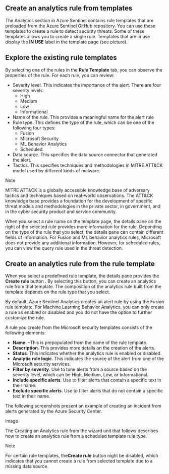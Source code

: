 ## Create an analytics rule from templates

The Analytics section in Azure Sentinel<!--Marjan, please confirm the correct way of referring to this product. We have been using Azure Sentinel Analytics in other places. Here we are referring to it as a section.--> contains rule templates that are preloaded from the Azure Sentinel GitHub repository<!--Marjan, we are not supposed to use an apostrpphe for possessives with product names such as Microsoft's or Sentinel's etc. I have been deleting these in all references.-->. You can use these templates to create a rule to detect security threats. Some of these templates allows you to create a single rule. <!--Marjan, the last sentence seems a bit repetitive. Unless we want too clarify that usually templates are used to create multiple rules and some of them are used to create a single rule. I am not sure what is teh intended meaning here.--> Templates that are in use display the **IN USE** label in the template page (see picture). <!--Marjan, which picture? Do we need to add the code and link to a screenshot here? Once you confirm I will edit the text to "as displayed in the following screenshot" because we cannot use "see" or "view" in our content.-->

## Explore the existing rule templates

By selecting one of the rules in the **Rule Template** tab, you can observe the properties of the rule. For each rule, you can review:

- Severity level. This indicates the importance of the alert. There are four severity levels:
  - High
  - Medium
  - Low
  - Informational
- Name of the rule. This provides a meaningful name for the alert rule
- Rule type. This defines the type of the rule, which can be one of the following four types:
  - Fusion
  - Microsoft Security
  - ML Behavior Analytics
  - Scheduled
- Data source. This specifies the data source connector that generated the alert.
- Tactics. This specifies techniques and methodologies in MITRE ATT&amp;CK model used by different kinds of malware.

> [!NOTE]
> MITRE ATT&amp;CK is a globally accessible knowledge base of adversary tactics and techniques based on real-world observations. The ATT&amp;CK knowledge base provides a foundation for the development of specific threat models and methodologies in the private sector, in government, and in the cyber security product and service community.

When you select a rule name on the template page, the details pane on the right of the selected rule provides more information for the rule. Depending on the type of the rule that you select, the details pane can contain different fields of information. For Fusion and ML behavior analytics rules, Microsoft does not provide any additional information. However, for scheduled rules, you can view the query rule used in the threat detection. <!--Marjan, I made several edits to this paragraph, please review.-->

## Create an analytics rule from the rule template

When you select a predefined rule template, the details pane provides the **Create rule** button <!--Marjan, is this a button ro a menu option. Please provide the screenshot so that I can edit appropriately-->. By selecting this button, you can create an analytics rule from that template. The composition of the analytics rule built from the template depends on the rule type that you select.

By default, Azure Sentinel Analytics creates an alert rule by using the Fusion rule template. For Machine Learning Behavior Analytics, you can only create a rule as enabled or disabled and you do not have the option to further customize the rule. <!--Marjan, I made several edits to this paragraph, please review.-->

A rule you create from the Microsoft security templates consists of the following elements:

- **Name**. –This is prepopulated from the name of the rule template.
- **Description**. This provides more details on the creation of the alerts.
- **Status**. This indicates whether the analytics rule is enabled or disabled.
- **Analytic rule logic**. This indicates the source of the alert from one of the Microsoft security services.
- **Filter by severity**. Use to tune alerts from a source based on the severity level, which can be High, Medium, Low, or Informational.
- **Include specific alerts**. Use to filter alerts that contain a specific text in their name.
- **Exclude specific alerts**. Use to filter alerts that do not contain a specific text in their name.

The following screenshots present an example of creating an incident from alerts generated by the Azure Security Center.

image <!--Marjan, please provide the screenshots.Also, we might need to provide some text for each screenshot to explain what is happening. It might need to be a numbered procedure, based on how many steps are involved-->

The Creating an Analytics rule from the wizard unit that follows describes how to create an analytics rule from a  scheduled template rule type.

> [!NOTE]
> For certain rule templates, the**Create rule**  button night be disabled, which indicates that you cannot create a rule from selected template due to a missing data source.

